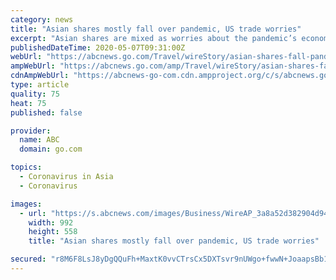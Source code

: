 ```yaml
---
category: news
title: "Asian shares mostly fall over pandemic, US trade worries"
excerpt: "Asian shares are mixed as worries about the pandemic’s economic damage swirled with glimmers of hope about gradual reopenings"
publishedDateTime: 2020-05-07T09:31:00Z
webUrl: "https://abcnews.go.com/Travel/wireStory/asian-shares-fall-pandemic-us-trade-worries-70550181"
ampWebUrl: "https://abcnews.go.com/amp/Travel/wireStory/asian-shares-fall-pandemic-us-trade-worries-70550181"
cdnAmpWebUrl: "https://abcnews-go-com.cdn.ampproject.org/c/s/abcnews.go.com/amp/Travel/wireStory/asian-shares-fall-pandemic-us-trade-worries-70550181"
type: article
quality: 75
heat: 75
published: false

provider:
  name: ABC
  domain: go.com

topics:
  - Coronavirus in Asia
  - Coronavirus

images:
  - url: "https://s.abcnews.com/images/Business/WireAP_3a8a52d382904d94af18e9891c1b6ebe_16x9_992.jpg"
    width: 992
    height: 558
    title: "Asian shares mostly fall over pandemic, US trade worries"

secured: "r8M6F8LsJ8yDgQQuFh+MaxtK0vvCTrsCx5DXTsvr9nUWgo+fwwN+JoaapsBb1jNcjKgM5MwOC5hTcpgSfhwRt8D6W8VcuJuGjxYgD08pMqvGvpEury2QjVqPX9a7mFLMPItdYRmr6VdGLaH9XpDEQR14DoEYgn/2PAAyGUeqrSMUAnwABHbhGYFz9WSsnBDKY9R6xZqh0Gm3jtm/XHuRj/riwCCAokaqeWAiPufebhoOMxRa6Cf2ZMgAXsQY3uwe665a627M7jVsMk7apamVSF8QSqCk2pGk6VvTRmc72fR9KhQMOGyVt5oGphcKpQHp;myR+N5l3e8ZDZ7ozhIc+hQ=="
---
```


